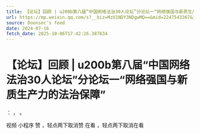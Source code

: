 ```yaml
---
title: 【论坛】回顾 | u200b第八届“中国网络法治30人论坛”分论坛一“网络强国与新质生产力的法治保障”
url: https://mp.weixin.qq.com/s?__biz=MzU1NDY3NDgwMQ==&mid=2247543367&idx=1&sn=2af94923884b837980c9c2d43df0910a
source: Doonsec's feed
date: 2024-07-16
fetch_date: 2025-10-06T17:42:26.387834
---
```


# 【论坛】回顾 | u200b第八届“中国网络法治30人论坛”分论坛一“网络强国与新质生产力的法治保障”

：
，
。

视频
小程序
赞
，轻点两下取消赞
在看
，轻点两下取消在看